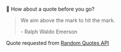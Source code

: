 📣 How about a quote before you go?

> We aim above the mark to hit the mark.
>
> <p>- Ralph Waldo Emerson</p>

Quote requested from [Random Quotes API](https://github.com/lukePeavey/quotable)
